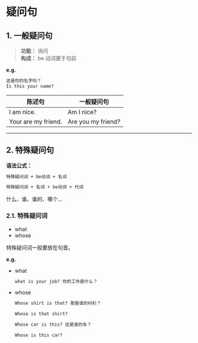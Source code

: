 # 疑问句

## 1. 一般疑问句

> **功能：** 询问  
> **构成：** be 动词置于句前

**e.g.**

```txt
这是你的名字吗？
Is this your name?
```

| 陈述句 | 一般疑问句 |
| --- | --- |
| I am nice. | Am I nice? |
| Your are my friend. | Are you my friend? |

---

## 2. 特殊疑问句

**语法公式：**

```txt
特殊疑问词 + be动词 + 名词

特殊疑问词 + 名词 + be动词 + 代词
```

什么、谁、谁的、哪个...

### 2.1. 特殊疑问词

- what
- whose

特殊疑问词一般要放在句首。

**e.g.**

- what

    ```txt
    what is your job? 你的工作是什么？
    ```

- whose

    ```txt
    Whose shirt is that? 那是谁的衬衫？

    Whose is that shirt?

    Whose car is this? 这是谁的车？

    Whose is this car?
    ```











































































